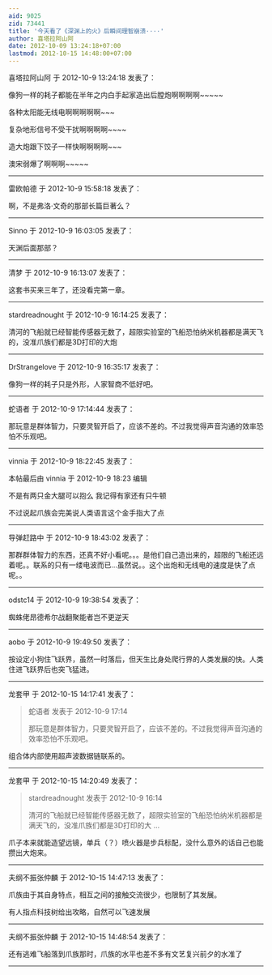 ```yaml
---
aid: 9025
zid: 73441
title: '今天看了《深渊上的火》后瞬间理智崩溃····'
author: 喜塔拉阿山阿
date: 2012-10-09 13:24:18+07:00
lastmod: 2012-10-15 14:48:00+07:00
---
```


喜塔拉阿山阿 于 2012-10-9 13:24:18 发表了：

像狗一样的耗子都能在半年之内白手起家造出后膛炮啊啊啊啊~~~~~

各种太阳能无线电啊啊啊啊啊~~~

复杂地形信号不受干扰啊啊啊啊~~~~

造大炮跟下饺子一样快啊啊啊啊~~~

澳宋弱爆了啊啊啊~~~~~

---------

雷欧帕德 于 2012-10-9 15:58:18 发表了：

啊，不是弗洛·文奇的那部长篇巨著么？

---------

Sinno 于 2012-10-9 16:03:05 发表了：

天渊后面那部？

---------

清梦 于 2012-10-9 16:13:07 发表了：

这套书买来三年了，还没看完第一章。

---------

stardreadnought 于 2012-10-9 16:14:25 发表了：

清河的飞船就已经智能传感器无数了，超限实验室的飞船恐怕纳米机器都是满天飞的，没准爪族们都是3D打印的大炮

---------

DrStrangelove 于 2012-10-9 16:35:17 发表了：

像狗一样的耗子只是外形，人家智商不低好吧。

---------

蛇语者 于 2012-10-9 17:14:44 发表了：

那玩意是群体智力，只要灵智开启了，应该不差的。不过我觉得声音沟通的效率恐怕不乐观吧。

---------

vinnia 于 2012-10-9 18:22:45 发表了：

本帖最后由 vinnia 于 2012-10-9 18:23 编辑 

不是有两只金大腿可以抱么 我记得有家还有只牛顿

不过说起爪族会完美说人类语言这个金手指大了点

---------

导弹赶路中 于 2012-10-9 18:43:02 发表了：

那群群体智力的东西，还真不好小看呢。。。是他们自己造出来的，超限的飞船还远着呢。。联系的只有一缕电波而已...虽然说。。这个出炮和无线电的速度是快了点呢。。

---------

odstc14 于 2012-10-9 19:38:54 发表了：

蜘蛛佬昂德希尔战翻聚能者岂不更逆天

---------

aobo 于 2012-10-9 19:49:50 发表了：

按设定小狗住飞跃界，虽然一时落后，但天生比身处爬行界的人类发展的快。人类住进飞跃界后也突飞猛进。

---------

龙套甲 于 2012-10-15 14:17:41 发表了：

> 蛇语者 发表于 2012-10-9 17:14
> 
> 那玩意是群体智力，只要灵智开启了，应该不差的。不过我觉得声音沟通的效率恐怕不乐观吧。



组合体内部使用超声波数据链联系的。

---------

龙套甲 于 2012-10-15 14:20:49 发表了：

> stardreadnought 发表于 2012-10-9 16:14
> 
> 清河的飞船就已经智能传感器无数了，超限实验室的飞船恐怕纳米机器都是满天飞的，没准爪族们都是3D打印的大 ...



爪子本来就能造望远镜，单兵（？）喷火器是步兵标配，没什么意外的话自己也能攒出大炮来。

---------

夫纲不振张仲麟 于 2012-10-15 14:47:13 发表了：

爪族由于其自身特点，相互之间的接触交流很少，也限制了其发展。

有人指点科技树给出攻略，自然可以飞速发展

---------

夫纲不振张仲麟 于 2012-10-15 14:48:54 发表了：

还有逃难飞船落到爪族那时，爪族的水平也差不多有文艺复兴前夕的水准了

---------

